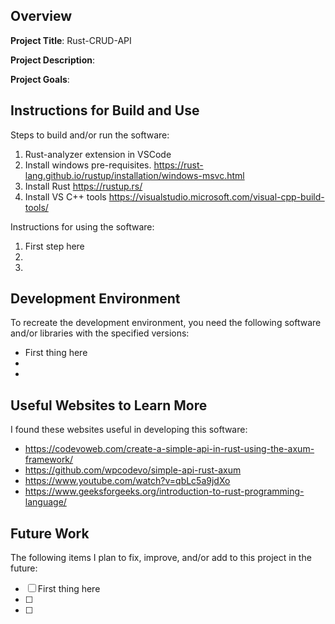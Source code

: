 ## Overview

**Project Title**: Rust-CRUD-API

**Project Description**: 

**Project Goals**: 

## Instructions for Build and Use

Steps to build and/or run the software:

1. Rust-analyzer extension in VSCode
2. Install windows pre-requisites. https://rust-lang.github.io/rustup/installation/windows-msvc.html
3. Install Rust https://rustup.rs/ 
4. Install VS C++ tools https://visualstudio.microsoft.com/visual-cpp-build-tools/ 

Instructions for using the software:

1. First step here
2.
3.

## Development Environment 

To recreate the development environment, you need the following software and/or libraries with the specified versions:

* First thing here
*
*

## Useful Websites to Learn More

I found these websites useful in developing this software:

* https://codevoweb.com/create-a-simple-api-in-rust-using-the-axum-framework/
* https://github.com/wpcodevo/simple-api-rust-axum 
* https://www.youtube.com/watch?v=qbLc5a9jdXo 
* https://www.geeksforgeeks.org/introduction-to-rust-programming-language/ 

## Future Work

The following items I plan to fix, improve, and/or add to this project in the future:

* [ ] First thing here
* [ ]
* [ ]
